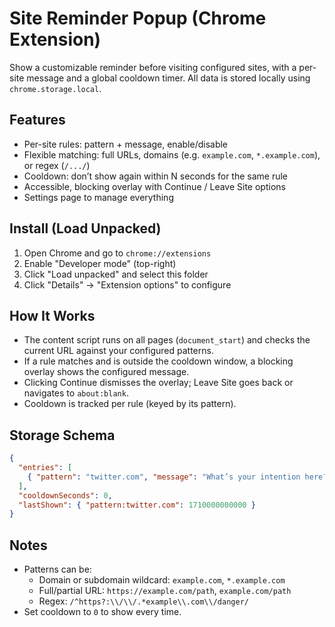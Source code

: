 # Site Reminder Popup (Chrome Extension)

Show a customizable reminder before visiting configured sites, with a per-site message and a global cooldown timer. All data is stored locally using `chrome.storage.local`.

## Features

- Per-site rules: pattern + message, enable/disable
- Flexible matching: full URLs, domains (e.g. `example.com`, `*.example.com`), or regex (`/.../`)
- Cooldown: don’t show again within N seconds for the same rule
- Accessible, blocking overlay with Continue / Leave Site options
- Settings page to manage everything

## Install (Load Unpacked)

1. Open Chrome and go to `chrome://extensions`
2. Enable "Developer mode" (top-right)
3. Click "Load unpacked" and select this folder
4. Click "Details" → "Extension options" to configure

## How It Works

- The content script runs on all pages (`document_start`) and checks the current URL against your configured patterns.
- If a rule matches and is outside the cooldown window, a blocking overlay shows the configured message.
- Clicking Continue dismisses the overlay; Leave Site goes back or navigates to `about:blank`.
- Cooldown is tracked per rule (keyed by its pattern).

## Storage Schema

```json
{
  "entries": [
    { "pattern": "twitter.com", "message": "What’s your intention here?", "enabled": true }
  ],
  "cooldownSeconds": 0,
  "lastShown": { "pattern:twitter.com": 1710000000000 }
}
```

## Notes

- Patterns can be:
  - Domain or subdomain wildcard: `example.com`, `*.example.com`
  - Full/partial URL: `https://example.com/path`, `example.com/path`
  - Regex: `/^https?:\\/\\/.*example\\.com\\/danger/`
- Set cooldown to `0` to show every time.

